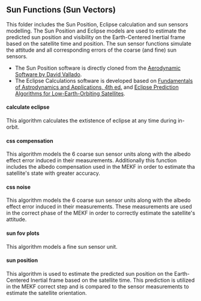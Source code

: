 ## Sun Functions (Sun Vectors)
This folder includes the Sun Position, Eclipse calculation and sun sensors modelling. The Sun Position and Eclipse models are used to estimate the predicted sun position and visibility on the Earth-Centered Inertial frame based on the satellite time and position. The sun sensor functions simulate the attitude and all corresponding errors of the coarse (and fine) sun sensors.
+ The Sun Position software is directly cloned from the [Aerodynamic Software by David Vallado](https://celestrak.com/software/vallado-sw.php).
+ The Eclipse Calculations software is developed based on [Fundamentals of Astrodynamics and Applications, 4th ed.](http://libgen.rs/book/index.php?md5=2EE909BE4133AF468EAD7E83B030B80D) and [Eclipse Prediction Algorithms for Low-Earth-Orbiting Satellites](https://ieeexplore.ieee.org/document/7967707).

#### calculate eclipse
This algorithm calculates the extistence of eclipse at any time during in-orbit. 

#### css compensation
This algorithm models the 6 coarse sun sensor units along with the albedo effect error induced in their measurements. Additionally this function includes the albedo compensation used in the MEKF in order to estimate tha satellite's state with greater accuracy. 

#### css noise
This algorithm models the 6 coarse sun sensor units along with the albedo effect error induced in their measurements. These measurements are used in the correct phase of the MEKF in order to correctly estimate the satellite's attitude.

#### sun fov plots
This algorithm models a fine sun sensor unit.

#### sun position
This algorithm is used to estimate the predicted sun position on the Earth-Centered Inertial frame based on the satellite time. This prediction is utilized in the MEKF correct step and is compared to the sensor measurements to estimate the satellite orientation.
